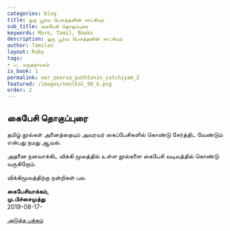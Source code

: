 ```yaml
---
categories: blog
title: ஒரு பூர்வ பௌத்தனின் சாட்சியம்
sub_title: கைபேசி தொகுப்புரை
keywords: More, Tamil, Books
description: ஒரு பூர்வ பௌத்தனின் சாட்சியம்
author: Tamilan
layout: Ruby
tags:
- ப. மருதநாயகம்
is_book: 1
permalink: oor_poorva_puthtanin_satchiyam_2
featured: /images/noolkal_96_6.png
order: 2
---
```



## கைபேசி தொகுப்புரை

தமிழ் நூல்கள் அனைத்தையும் அவரவர் கைப்பேசிகளில் கொண்டு சேர்த்திட வேண்டும் என்பது நமது ஆவல்.

அதனை நனவாக்கிட விக்கி மூலத்தில் உள்ள நூல்களை கைபேசி வடிவத்தில் கொண்டு வருகிறோம்.

விக்கிமூலத்திற்கு நன்றிகள் பல.

**கைபேசியாக்கம்,  
மு.பிச்சைமுத்து**  
2019-08-17-

[அடுத்த பக்கம்](oor_poorva_puthtanin_satchiyam_3)